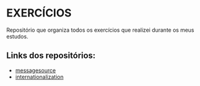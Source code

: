 # EXERCÍCIOS
Repositório que organiza todos os exercícios que realizei durante os meus estudos.

## Links dos repositórios:
- [messagesource](https://github.com/piedroalex/messagesource)
- [internationalization](https://github.com/piedroalex/internationalization)
